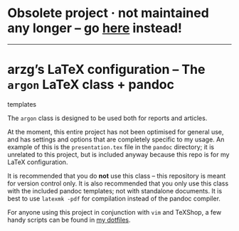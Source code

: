# Obsolete project · not maintained any longer – go [here][newrepo] instead!

---

# arzg’s LaTeX configuration – The `argon` LaTeX class + pandoc 
templates

The `argon` class is designed to be used both for reports and 
articles. 

At the moment, this entire project has not been optimised for 
general use, and has settings and options that are completely 
specific to my usage. An example of this is the `presentation.tex` 
file in the `pandoc` directory; it is unrelated to this project, 
but is included anyway because this repo is for my LaTeX 
configuration.

It is recommended that you do **not** use this class – this 
repository is meant for version control only. It is also 
recommended that you only use this class with the included pandoc 
templates; not with standalone documents. It is best to use 
`latexmk -pdf` for compilation instead of the pandoc compiler.

For anyone using this project in conjunction with `vim` and 
TeXShop, a few handy scripts can be found in [my 
dotfiles](https://github.com/arzg/dotfiles).

[newrepo]: https://github.com/arzg/polytextum
